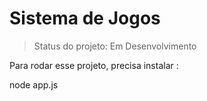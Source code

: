   <h1> Sistema de Jogos </h1> 

  > Status do projeto: Em Desenvolvimento


Para rodar esse projeto, precisa instalar :

node app.js


  
